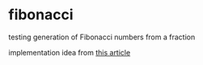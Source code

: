 # fibonacci
testing generation of Fibonacci numbers from a fraction

implementation idea from [this article](https://mindyourdecisions.com/blog/2015/07/08/why-does-this-fraction-generate-the-fibonacci-numbers-in-order/)
